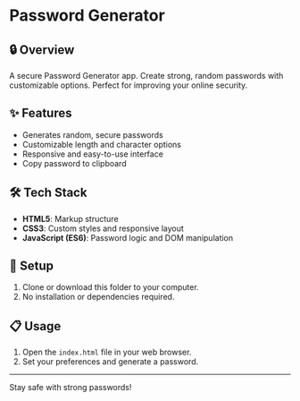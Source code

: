 # Password Generator

## 🔒 Overview

A secure Password Generator app. Create strong, random passwords with customizable options. Perfect for improving your online security.

## ✨ Features

- Generates random, secure passwords
- Customizable length and character options
- Responsive and easy-to-use interface
- Copy password to clipboard

## 🛠️ Tech Stack

- **HTML5**: Markup structure
- **CSS3**: Custom styles and responsive layout
- **JavaScript (ES6)**: Password logic and DOM manipulation

## 🚀 Setup

1. Clone or download this folder to your computer.
2. No installation or dependencies required.

## 📋 Usage

1. Open the `index.html` file in your web browser.
2. Set your preferences and generate a password.

---

Stay safe with strong passwords!
